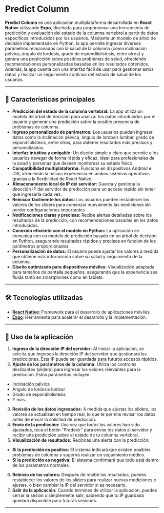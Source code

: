 # Predict Column

**Predict Column** es una aplicación multiplataforma desarrollada en **React Native** utilizando **Expo**, diseñada para proporcionar una herramienta de predicción y evaluación del estado de la columna vertebral a partir de datos específicos introducidos por los usuarios. Mediante un modelo de árbol de decisión implementado en Python, la app permite ingresar diversos parámetros relacionados con la salud de la columna (como inclinación pélvica, ángulo de lordosis, grado de espondilolistesis, entre otros) y genera una predicción sobre posibles problemas de salud, ofreciendo recomendaciones personalizadas basadas en los resultados obtenidos. Además, la app cuenta con una interfaz fácil de usar para gestionar estos datos y realizar un seguimiento continuo del estado de salud de los usuarios.

---

## 🚀 Características principales

- **Predicción del estado de la columna vertebral:** La app utiliza un modelo de árbol de decisión para analizar los datos introducidos por el usuario y generar una predicción sobre la posible presencia de problemas de columna.
- **Ingreso personalizado de parámetros:** Los usuarios pueden ingresar datos como la inclinación pélvica, ángulo de lordosis lumbar, grado de espondilolistesis, entre otros, para obtener resultados más precisos y personalizados.
- **Interfaz intuitiva y amigable:** Un diseño simple y claro que permite a los usuarios navegar de forma rápida y eficaz, ideal para profesionales de la salud y personas que deseen monitorear su estado físico.
- **Compatibilidad multiplataforma:** Funciona en dispositivos Android e iOS, ofreciendo la misma experiencia en ambos sistemas operativos gracias a la flexibilidad de React Native.
- **Almacenamiento local de IP del servidor:** Guarda y gestiona la dirección IP del servidor de predicción para un acceso rápido sin tener que ingresarla cada vez.
- **Reiniciar fácilmente los datos:** Los usuarios pueden restablecer los valores de los sliders para comenzar nuevamente las mediciones sin perder configuraciones importantes.
- **Notificaciones claras y precisas:** Recibe alertas detalladas sobre los resultados de la predicción, con recomendaciones basadas en los datos introducidos.
- **Conexión eficiente con el modelo en Python:** La aplicación se comunica con un modelo de predicción basado en un árbol de decisión en Python, asegurando resultados rápidos y precisos en función de los parámetros proporcionados.
- **Personalización de datos:** El usuario puede ajustar los valores a medida que obtiene más información sobre su salud y seguimiento de la columna.
- **Diseño optimizado para dispositivos móviles:** Visualización adaptada para tamaños de pantalla pequeños, asegurando que la experiencia sea fluida tanto en smartphones como en tablets.

---

## 🛠️ Tecnologías utilizadas

- **[React Native](https://reactnative.dev/)**: Framework para el desarrollo de aplicaciones móviles.
- **[Expo](https://expo.dev/)**: Herramienta para acelerar el desarrollo y la implementación.

---

## 📝 Uso de la aplicación

1. **Ingreso de la dirección IP del servidor:** Al iniciar la aplicación, se solicita que ingreses la dirección IP del servidor que gestionará las predicciones. Esta IP puede ser guardada para futuros accesos rápidos.
2. **Ajuste de los parámetros de la columna:** Utiliza los controles deslizantes (sliders) para ingresar los valores relevantes para la predicción. Estos parámetros incluyen:
- Inclinación pélvica
- Ángulo de lordosis lumbar
- Grado de espondilolistesis
- Y más...
3. **Revisión de los datos ingresados:** A medida que ajustas los sliders, los valores se actualizan en tiempo real, lo que te permite revisar los datos antes de enviar la solicitud de predicción.
4. **Envío de la predicción:** Una vez que todos los valores han sido ajustados, toca el botón "Predecir" para enviar los datos al servidor y recibir una predicción sobre el estado de tu columna vertebral.
5. **Visualización de resultados:** Recibirás una alerta con la predicción:
- **Si la predicción es positiva:** El sistema indicará que existen posibles problemas de columna y sugerirá realizar un seguimiento médico.
- **Si la predicción es negativa:** El sistema confirmará que todo está dentro de los parámetros normales.
6. **Reinicio de los valores:** Después de recibir los resultados, puedes restablecer los valores de los sliders para realizar nuevas mediciones o ajustes, o bien cambiar la IP del servidor si es necesario.
7. **Salir de la aplicación:** Cuando termines de utilizar la aplicación, puedes cerrar la sesión o simplemente salir, sabiendo que tu IP guardada quedará disponible para futuras sesiones.

---